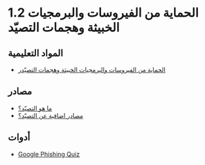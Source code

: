 # 1.2 الحماية من الفيروسات والبرمجيات الخبيثة وهجمات التصيّد

## المواد التعليمية

- [الحماية من الفيروسات والبرمجيات الخبيثة وهجمات التصيّدر](../files/1-2-device-protection.pdf)

## مصادر

- [ما هو التصيّد؟](https://www.phishing.org/what-is-phishing)
- [مصادر اضافية عن التصيّد؟](https://www.phishing.org)

## أدوات

- [Google Phishing Quiz](https://phishingquiz.withgoogle.com/)
